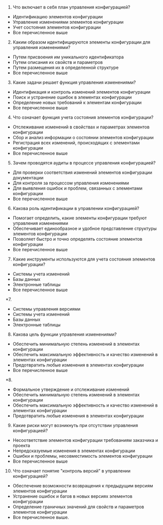 1. Что включает в себя план управления конфигурацией?
- Идентификацию элементов конфигурации
- Управление изменениями элементов конфигурации
- Учет состояния элементов конфигурации
- Все перечисленное выше

2. Каким образом идентифицируются элементы конфигурации для управления изменениями?
- Путем присвоения им уникального идентификатора
- Путем описания их свойств и параметров
- Путем размещения их в определенной структуре
- Все перечисленное выше

3. Какие задачи решает функция управления изменениями?
- Идентификация и контроль изменений элементов конфигурации
- Поиск и устранение ошибок в элементах конфигурации
- Определение новых требований к элементам конфигурации
- Все перечисленное выше

4. Что означает функция учета состояния элементов конфигурации?
- Отслеживание изменений в свойствах и параметрах элементов конфигурации
- Сбор и анализ информации о состоянии элементов конфигурации
- Регистрация всех изменений, происходящих с элементами конфигурации
- Все перечисленное выше

5. Зачем проводятся аудиты в процессе управления конфигурацией?
- Для проверки соответствия изменений элементов конфигурации документации
- Для контроля за процессом управления изменениями
- Для выявления ошибок и проблем, связанных с элементами конфигурации
- Все перечисленное выше

6. Какова роль идентификации в управлении конфигурацией?
- Помогает определить, какие элементы конфигурации требуют управления изменениями
- Обеспечивает единообразное и удобное представление структуры элементов конфигурации
- Позволяет быстро и точно определять состояние элементов конфигурации
- Все перечисленное выше

7. Какие инструменты используются для учета состояния элементов конфигурации?
- Системы учета изменений
- Базы данных
- Электронные таблицы
- Все перечисленное выше

*7.
- Системы управления версиями
- Системы учета изменений
- Базы данных
- Электронные таблицы

8. Какова цель функции управления изменениями?
- Обеспечить минимальную степень изменений в элементах конфигурации
- Обеспечить максимальную эффективность и качество изменений в элементах конфигурации
- Предотвратить любые изменения в элементах конфигурации
- Все перечисленное выше

*8.
- Формальное утверждение и отслеживание изменений
- Обеспечить минимальную степень изменений в элементах конфигурации
- Обеспечить максимальную эффективность и качество изменений в элементах конфигурации
- Предотвратить любые изменения в элементах конфигурации

9. Какие риски могут возникнуть при отсутствии управления конфигурацией?
- Несоответствие элементов конфигурации требованиям заказчика и проекта
- Непредсказуемые изменения в элементах конфигурации
- Ошибки и проблемы, несовместимость элементов конфигурации
- Все перечисленное выше

10. Что означает понятие "контроль версий" в управлении конфигурацией?
- Обеспечение возможности возвращения к предыдущим версиям элементов конфигурации
- Устранение ошибок и багов в новых версиях элементов конфигурации
- Определение граничных значений для свойств и параметров элементов конфигурации
- Все перечисленное выше.
